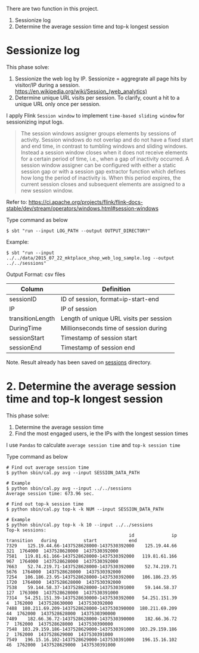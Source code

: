 There are two function in this project.

1. Sessionize log
2. Determine the average session time and top-k longest session


# Sessionize log

This phase solve:
1. Sessionize the web log by IP. Sessionize = aggregrate all page hits by visitor/IP during a session. https://en.wikipedia.org/wiki/Session_(web_analytics)
2. Determine unique URL visits per session. To clarify, count a hit to a unique URL only once per session.

I apply Flink `Session window` to implement `time-based sliding window` for sessionizing input logs.
> The session windows assigner groups elements by sessions of activity. Session windows do not overlap and do not have a fixed start and end time, in contrast to tumbling windows and sliding windows. Instead a session window closes when it does not receive elements for a certain period of time, i.e., when a gap of inactivity occurred. A session window assigner can be configured with either a static session gap or with a session gap extractor function which defines how long the period of inactivity is. When this period expires, the current session closes and subsequent elements are assigned to a new session window.


Refer to: https://ci.apache.org/projects/flink/flink-docs-stable/dev/stream/operators/windows.html#session-windows

Type command as below
```
$ sbt "run --input LOG_PATH --output OUTPUT_DIRECTORY"
```

Example:
```
$ sbt "run --input ../../data/2015_07_22_mktplace_shop_web_log_sample.log --output ../../sessions"
```

Output Format: csv files

|  Column  |  Definition  |
| ---- | ---- |
| sessionID | ID of session, format=ip-start-end |
| IP | IP of session |
| transitionLength | Length of unique URL visits per session |
| DuringTime | Millionseconds time of session during |
| sessionStart | Timestamp of session start |
| sessionEnd | Timestamp of session end |

Note.
Result already has been saved on [sessions](../../sessions) directory.

# 2. Determine the average session time and top-k longest session

This phase solve:
1. Determine the average session time
2. Find the most engaged users, ie the IPs with the longest session times

I use `Pandas` to calculate `average session time` and `top-k session time`

Type command as below
```aidl
# Find out average session time
$ python sbin/cal.py avg --input SESSION_DATA_PATH

# Example
$ python sbin/cal.py avg --input ../../sessions
Average session time: 673.96 sec.
```

```aidl
# Find out top-k session time
$ python sbin/cal.py top-k -k NUM --input SESSION_DATA_PATH

# Example
$ python sbin/cal.py top-k -k 10 --input ../../sessions
Top-k sessions:
                                              id              ip  transition   during          start            end
7329    125.19.44.66-1437528628000-1437530392000    125.19.44.66         321  1764000  1437528628000  1437530392000
7581   119.81.61.166-1437528628000-1437530392000   119.81.61.166         967  1764000  1437528628000  1437530392000
7663    52.74.219.71-1437528628000-1437530392000    52.74.219.71        5676  1764000  1437528628000  1437530392000
7254   106.186.23.95-1437528628000-1437530392000   106.186.23.95        1720  1764000  1437528628000  1437530392000
7538    59.144.58.37-1437528628000-1437530391000    59.144.58.37         127  1763000  1437528628000  1437530391000
7314   54.251.151.39-1437528630000-1437530392000   54.251.151.39           4  1762000  1437528630000  1437530392000
7488  180.211.69.209-1437528628000-1437530390000  180.211.69.209          44  1762000  1437528628000  1437530390000
7489    182.66.36.72-1437528628000-1437530390000    182.66.36.72           7  1762000  1437528628000  1437530390000
7548  103.29.159.186-1437528629000-1437530391000  103.29.159.186           2  1762000  1437528629000  1437530391000
7549   196.15.16.102-1437528629000-1437530391000   196.15.16.102          46  1762000  1437528629000  1437530391000
```